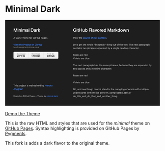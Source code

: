 Minimal Dark
============

![](images/preview.png)

[Demo the Theme](http://hendraanggrian.com/minimal-dark)

This is the raw HTML and styles that are used for the *minimal* theme on [GitHub Pages](http://pages.github.com/). Syntax highlighting is provided on GitHub Pages by [Pygments](http://pygments.org).

This fork is adds a dark flavor to the original theme.